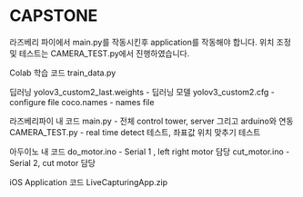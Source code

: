 # CAPSTONE
라즈베리 파이에서 main.py를 작동시킨후 application를 작동해야 합니다.
위치 조정및 테스트는 CAMERA_TEST.py에서 진행하였습니다.

Colab 학습 코드
train_data.py

딥러닝 
yolov3_custom2_last.weights - 딥러닝 모델
yolov3_custom2.cfg - configure file
coco.names - names file

라즈베리파이 내  코드
main.py -  전체 control tower, server 그리고 arduino와 연동
CAMERA_TEST.py - real time detect 테스트,  좌표값 위치 맞추기 테스트

아두이노 내 코드
do_motor.ino - Serial 1 , left right motor 담당
cut_motor.ino - Serial 2, cut motor 담당

iOS Application 코드
LiveCapturingApp.zip
